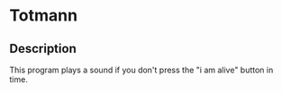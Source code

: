 # Totmann

## Description

This program plays a sound if you don't  press the "i am alive" button in time.  

